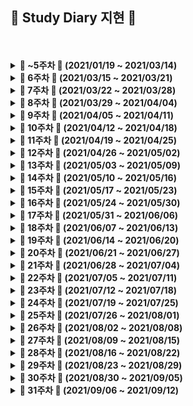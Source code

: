 ##  🍒 Study Diary 지현 🍒



<br />
<br />

<details markdown="1">
<summary><strong> &#127804; ~5주차 &#127804; (2021/01/19 ~ 2021/03/14)</strong></summary>
<br>
<br>



|                                    | 문제                                                         |
| :--------------------------------: | :----------------------------------------------------------- |
| ~ 5주차<br />(21.01.19 ~ 21.03.14) | [BOJ - Basic Problem Solving](https://github.com/wjh51333/Problem-Solving) |

<br>

</details>



<details markdown="1">
<summary><strong> &#127804; 6주차 &#127804; (2021/03/15 ~ 2021/03/21)</strong></summary>
<br>
<br>



|                                  | 문제                                                         |
| :------------------------------: | :----------------------------------------------------------- |
| 6주차<br />(21.03.15 ~ 21.03.21) | 백준 14500 - [테트로미노](https://www.acmicpc.net/problem/14500) <br />백준 10972 - [다음 순열](https://www.acmicpc.net/problem/10972)<br />백준 10973 - [이전 순열](https://www.acmicpc.net/problem/10973)<br />백준 10974 - [모든 순열](https://www.acmicpc.net/problem/10974)<br />백준 14888 - [연산자 끼워넣기](https://www.acmicpc.net/problem/14888)<br />백준 15658 - [연산자 끼워넣기 (2)](https://www.acmicpc.net/problem/15658)<br />백준 11723 - [집합](https://www.acmicpc.net/problem/11723)<br />백준 2309 - [일곱 난쟁이](https://www.acmicpc.net/problem/2309)<br />백준 13023 - [ABCDE](https://www.acmicpc.net/problem/13023)<br />백준 14226 - [이모티콘](https://www.acmicpc.net/problem/14226)<br />백준 13549 - [숨바꼭질 3](https://www.acmicpc.net/problem/13549)<br />백준 2206 - [벽 부수고 이동하기](https://www.acmicpc.net/problem/2206)<br />백준 3055 - [탈출](https://www.acmicpc.net/problem/3055)<br />프로그래머스 SQL [SUM, MAX, MIN](https://programmers.co.kr/learn/courses/30/parts/17043)<br />프로그래머스 SQL [IS NULL](https://programmers.co.kr/learn/courses/30/parts/17045) |

<br>

</details>





<details markdown="1">
<summary><strong> &#127804; 7주차 &#127804; (2021/03/22 ~ 2021/03/28)</strong></summary>
<br>
<br>



|                                  | 문제                                                         |
| :------------------------------: | :----------------------------------------------------------- |
| 7주차<br />(21.03.22 ~ 21.03.28) | 백준 15558 - [점프 게임](https://www.acmicpc.net/problem/15558)<br />백준 12851 - [숨바꼭질 2](https://www.acmicpc.net/problem/12851)<br />백준 13913 - [숨바꼭질 4](https://www.acmicpc.net/problem/13913)<br />백준 6087 - [레이저 통신](https://www.acmicpc.net/problem/6087) |

<br>

</details>





<details markdown="1">
<summary><strong> &#127804; 8주차 &#127804; (2021/03/29 ~ 2021/04/04)</strong></summary>
<br>
<br>



|                                  | 문제                                                         |
| :------------------------------: | :----------------------------------------------------------- |
| 8주차<br />(21.03.29 ~ 21.04.04) | 백준 15988 - [1, 2, 3 더하기 3](https://www.acmicpc.net/problem/15988)<br />백준 16194 - [카드 구매하기 2](https://www.acmicpc.net/problem/16194)<br />백준 15990 - [1, 2, 3 더하기 5](https://www.acmicpc.net/problem/15990)<br />백준 13398 - [연속합 2](https://www.acmicpc.net/problem/13398)<br />백준 14002- [가장 긴 증가하는 부분 수열 4](https://www.acmicpc.net/problem/14002)<br />백준 1495 - [기타리스트](https://www.acmicpc.net/problem/1495)<br />백준 15989 - [1, 2, 3 더하기 4](https://www.acmicpc.net/problem/15989)<br />백준 11048 - [이동하기](https://www.acmicpc.net/problem/11048)<br />백준 14442 - [벽 부수고 이동하기 2](https://www.acmicpc.net/problem/14442)<br />백준 2293 - [동전 1](https://www.acmicpc.net/problem/2293)<br />백준 2294 - [동전 2](https://www.acmicpc.net/problem/2294)<br />백준 14889 - [스타트와 링크](https://www.acmicpc.net/problem/14889)<br />백준 1748 - [수 이어 쓰기 1](https://www.acmicpc.net/problem/1748)<br />백준 9663 - [N-Queen](https://www.acmicpc.net/problem/9663)<br />백준 17478 - [재귀함수가 뭔가요?](https://www.acmicpc.net/problem/17478)<br />백준 6064 - [카잉 달력](https://www.acmicpc.net/problem/6064)<br />백준 12026 - [BOJ 거리](https://www.acmicpc.net/problem/12026)<br />백준 4991 - [로봇 청소기](https://www.acmicpc.net/problem/4991)<br />백준 1339 - [단어 수학](https://www.acmicpc.net/problem/1339)<br />백준 1890 - [점프](https://www.acmicpc.net/problem/1890) |

<br>

</details>





<details markdown="1">
<summary><strong> &#127804; 9주차 &#127804; (2021/04/05 ~ 2021/04/11)</strong></summary>
<br>
<br>



|                                  | 문제                                                         |
| :------------------------------: | :----------------------------------------------------------- |
| 9주차<br />(21.04.05 ~ 21.04.11) | 프로그래머스 [3진법 뒤집기](https://programmers.co.kr/learn/courses/30/lessons/68935)<br />프로그래머스 [두 개 뽑아서 더하기](https://programmers.co.kr/learn/courses/30/lessons/68644)<br />프로그래머스 [삼각 달팽이](https://programmers.co.kr/learn/courses/30/lessons/68645)<br />프로그래머스 [이진 변환 반복하기](https://programmers.co.kr/learn/courses/30/lessons/70129)<br />프로그래머스 [쿼드압축 후 개수 세기](https://programmers.co.kr/learn/courses/30/lessons/68936)<br />백준 16948 - [데스 나이트](https://www.acmicpc.net/problem/16948)<br />백준 15661 - [링크와 스타트](https://www.acmicpc.net/problem/15661)<br />백준 10422 - [괄호](https://www.acmicpc.net/problem/10422)<br />백준 2219 - [숫자판 점프](https://www.acmicpc.net/problem/2219)<br />백준 15486 - [퇴사 2](https://www.acmicpc.net/problem/15486)<br />백준 15686 - [치킨 배달](https://www.acmicpc.net/problem/15686)<br />백준 11058 - [크리보드](https://www.acmicpc.net/problem/11058)<br />백준 4811 - [알약](https://www.acmicpc.net/problem/4811)<br />백준 1149 - [RGB 거리](https://www.acmicpc.net/problem/1149)<br />백준 1309 - [동물원](https://www.acmicpc.net/problem/1309) |

<br>

</details>





<details markdown="1">
<summary><strong> &#127804; 10주차 &#127804; (2021/04/12 ~ 2021/04/18)</strong></summary>
<br>
<br>



|                                   | 문제                                                         |
| :-------------------------------: | :----------------------------------------------------------- |
| 10주차<br />(21.04.12 ~ 21.04.18) | 백준 1325 - [효율적인 해킹](https://www.acmicpc.net/problem/1325)<br />백준 7569 - [토마토](https://www.acmicpc.net/problem/7569)<br />백준 1062 - [가르침](https://www.acmicpc.net/problem/1062)<br />백준 16918 - [봄버맨](https://www.acmicpc.net/problem/16918)<br />백준 15649 - [N과 M (1)](https://www.acmicpc.net/problem/15649)<br />백준 15650 - [N과 M (2)](https://www.acmicpc.net/problem/15650)<br />백준 1918 - [후위 표기식](https://www.acmicpc.net/problem/1918)<br />백준 14916 - [거스름돈](https://www.acmicpc.net/problem/14916)<br />백준 21278 - [호석이 두 마리 치킨](https://www.acmicpc.net/problem/21278)<br />백준 11000 - [강의실 배정](https://www.acmicpc.net/problem/11000)<br />백준 15651 - [N과 M (3)](https://www.acmicpc.net/problem/15651)<br />백준 1753 - [최단경로](https://www.acmicpc.net/problem/1753)<br />백준 15652 - [N과 M (4)](https://www.acmicpc.net/problem/15652)<br />백준 15654 - [N과 M (5)](https://www.acmicpc.net/problem/15654)<br />백준 15655 - [N과 M (6)](https://www.acmicpc.net/problem/15655)<br />백준 15656 - [N과 M (7)](https://www.acmicpc.net/problem/15656)<br />프로그래머스 [같은 숫자는 싫어](https://programmers.co.kr/learn/courses/30/lessons/12906)<br />프로그래머스 [음양 더하기](https://programmers.co.kr/learn/courses/30/lessons/76501)<br />프로그래머스 [프린터](https://programmers.co.kr/learn/courses/30/lessons/42587)<br />프로그래머스 [괄호 회전하기](https://programmers.co.kr/learn/courses/30/lessons/76502)<br />백준 15657 - [N과 M (8)](https://www.acmicpc.net/problem/15657)<br />백준 15663 - [N과 M (9)](https://www.acmicpc.net/problem/15663)<br />백준 15664 - [N과 M (10)](https://www.acmicpc.net/problem/15664)<br />프로그래머스 [모두 0으로 만들기](https://programmers.co.kr/learn/courses/30/lessons/76503#) |

<br>

</details>





<details markdown="1">
<summary><strong> &#127804; 11주차 &#127804; (2021/04/19 ~ 2021/04/25)</strong></summary>
<br>
<br>



|                                   | 문제                                                         |
| :-------------------------------: | :----------------------------------------------------------- |
| 11주차<br />(21.04.19 ~ 21.04.25) | 백준 15665 - [N과 M (11)](https://www.acmicpc.net/problem/15665)<br />백준 15666 - [N과 M (12)](https://www.acmicpc.net/problem/15666)<br />백준 2468 - [안전 영역](https://www.acmicpc.net/problem/2468)<br />백준 1935 - [후위 표기식2](https://www.acmicpc.net/problem/1935)<br />백준 7562 - [나이트의 이동](https://www.acmicpc.net/problem/7562)<br />백준 14426 - [접두사 찾기](https://www.acmicpc.net/problem/14426)<br />백준 14425 - [문자열 집합](https://www.acmicpc.net/problem/14425)<br />백준 16916 - [부분 문자열](https://www.acmicpc.net/problem/16916) |

<br>

</details>





<details markdown="1">
<summary><strong> &#127804; 12주차 &#127804; (2021/04/26 ~ 2021/05/02)</strong></summary>
<br>
<br>



|                                   | 문제                                                         |
| :-------------------------------: | :----------------------------------------------------------- |
| 12주차<br />(21.04.26 ~ 21.05.02) | 백준 11051 - [이항 계수 2](https://www.acmicpc.net/problem/11051)<br />백준 1629 - [곱셈](https://www.acmicpc.net/problem/1629)<br />프로그래머스 [이중우선순위큐](https://programmers.co.kr/learn/courses/30/lessons/42628)<br />프로그래머스 [가장 큰 수](https://programmers.co.kr/learn/courses/30/lessons/42746)<br />백준 2581 - [소수](https://www.acmicpc.net/problem/2581)<br />백준 2606 - [바이러스](https://www.acmicpc.net/problem/2606)<br />백준 1012 - [유기농 배추](https://www.acmicpc.net/problem/1012)<br />백준 1181 - [단어 정렬](https://www.acmicpc.net/problem/1181)<br />백준 1427 - [소트인사이드](https://www.acmicpc.net/problem/1427)<br />백준 10773 - [제로](https://www.acmicpc.net/problem/10773)<br />백준 2960 - [에라토스테네스의 체](https://www.acmicpc.net/problem/2960)<br />백준 1916 - [최소비용 구하기](https://www.acmicpc.net/problem/1916)<br />백준 11779 - [최소비용 구하기 2](https://www.acmicpc.net/problem/11779)<br />백준 16236 - [아기 상어](https://www.acmicpc.net/problem/16236)<br />백준 18352 - [특정 거리의 도시 찾기](https://www.acmicpc.net/problem/18352)<br />백준 12886 - [돌 그룹](https://www.acmicpc.net/problem/12886)<br />백준 12015 - [가장 긴 증가하는 부분 수열 2](https://www.acmicpc.net/problem/12015)<br />백준 12738 - [가장 긴 증가하는 부분 수열 3](https://www.acmicpc.net/problem/12738)<br />Codeforces 1519 [B - The Cake Is a Lie](https://codeforces.com/problemset/problem/1519/B)<br />Codeforces 1519 [A -Red and Blue Beans](https://codeforces.com/problemset/problem/1519/A)<br />Codeforces 1519 [C - Berland Regional](https://codeforces.com/problemset/problem/1519/C)<br />Codeforces 1517 [A - Sum of 2050](https://codeforces.com/problemset/problem/1517/A)<br />백준 10870 - [피보나치 수 5](https://www.acmicpc.net/problem/10870)<br />백준 14003 - [가장 긴 증가하는 부분 수열 5](https://www.acmicpc.net/problem/14003) |

<br>

</details>





<details markdown="1">
<summary><strong> &#127804; 13주차 &#127804; (2021/05/03 ~ 2021/05/09)</strong></summary>
<br>
<br>



|                                   | 문제                                                         |
| :-------------------------------: | :----------------------------------------------------------- |
| 13주차<br />(21.05.03 ~ 21.05.09) | Codeforces 1515 [B - Phoenix and Puzzle](https://codeforces.com/contest/1515/problem/B)<br />Codeforces 1515 [A - Phoenix and Gold](https://codeforces.com/contest/1515/problem/A)<br />백준 10282 - [해킹](https://www.acmicpc.net/problem/10282)<br />백준 1920 - [수 찾기](https://www.acmicpc.net/problem/1920)<br />백준 1237 - [파티](https://www.acmicpc.net/problem/1238)<br />백준 1764 - [듣보잡](https://www.acmicpc.net/problem/1764)<br />백준 11279 - [최대 힙](https://www.acmicpc.net/problem/11279)<br />백준 1927 - [최소 힙](https://www.acmicpc.net/problem/1927)<br />백준 11286 - [절댓값 힙](https://www.acmicpc.net/problem/11286)<br />백준 1189 - [컴백홈](https://www.acmicpc.net/problem/1189)<br />프로그래머스 [주식가격](https://programmers.co.kr/learn/courses/30/lessons/42584)<br />Codeforces 1520 [A - Do Not Be Distracted!](https://codeforces.com/problemset/problem/1520/A)<br />Codeforces 1520 [B - Ordinary Numbers](https://codeforces.com/problemset/problem/1520/B)<br />Codeforces 1520 [C - Not Adjacent Matrix](https://codeforces.com/problemset/problem/1520/C)<br />Codeforces 1520 [D - Same Differences](https://codeforces.com/problemset/problem/1520/D)<br />프로그래머스 [기능개발](https://programmers.co.kr/learn/courses/30/lessons/42586)<br />백준 5635 - [생일](https://www.acmicpc.net/problem/5635)<br />백준 14503 - [로봇 청소기](https://www.acmicpc.net/problem/14503)<br />백준 1026 - [보물](https://www.acmicpc.net/problem/1026)<br />백준 10867 - [중복 빼고 정렬하기](https://www.acmicpc.net/problem/10867)<br />백준 18258 - [큐 2](https://www.acmicpc.net/problem/18258)<br />백준 1966 - [프린터 큐](https://www.acmicpc.net/problem/1966) |

<br>

</details>





<details markdown="1">
<summary><strong> &#127804; 14주차 &#127804; (2021/05/10 ~ 2021/05/16)</strong></summary>
<br>
<br>



|                                   | 문제                                                         |
| :-------------------------------: | :----------------------------------------------------------- |
| 14주차<br />(21.05.10 ~ 21.05.16) | 백준 2075 - [N번째 큰 수](https://www.acmicpc.net/problem/2075)<br />백준 1715 - [카드 정렬하기](https://www.acmicpc.net/problem/1715)<br />프로그래머스 [카펫](https://programmers.co.kr/learn/courses/30/lessons/42842)<br />프로그래머스 [소수 찾기](https://programmers.co.kr/learn/courses/30/lessons/42839)<br />백준 11659 - [구간 합 구하기 4](https://www.acmicpc.net/problem/11659)<br />백준 19644 - [좀비 떼가 기관총 진지에도 오다니](https://www.acmicpc.net/problem/19644)<br />프로그래머스 [가장 먼 노드](https://programmers.co.kr/learn/courses/30/lessons/49189)<br />프로그래머스 [네트워크](https://programmers.co.kr/learn/courses/30/lessons/43162)<br />백준 20055 - [컨베이어 벨트 위의 로봇](https://www.acmicpc.net/problem/20055)<br />백준 20922 - [겹치는 건 싫어](https://www.acmicpc.net/problem/20922)<br />백준 17836 - [공주님을 구해라!](https://www.acmicpc.net/problem/17836)<br />백준 21318 - [피아노 체조](https://www.acmicpc.net/problem/21318)<br />백준 1094 - [막대기](https://www.acmicpc.net/problem/1094)<br />백준 2573 - [빙산](https://www.acmicpc.net/problem/2573) |

<br>

</details>





<details markdown="1">
<summary><strong> &#127804; 15주차 &#127804; (2021/05/17 ~ 2021/05/23)</strong></summary>
<br>
<br>



|                                   | 문제                                                         |
| :-------------------------------: | :----------------------------------------------------------- |
| 15주차<br />(21.05.17 ~ 21.05.23) | 백준 20440 - [🎵니가 싫어 싫어 너무 싫어 싫어 오지 마 내게 찝쩍대지마🎵 - 1](https://www.acmicpc.net/problem/20440)<br />백준 2407 - [조합](https://www.acmicpc.net/problem/2407)<br />백준 1106 - [호텔](https://www.acmicpc.net/problem/1106)<br />백준 2512 - [예산](https://www.acmicpc.net/problem/2512)<br />백준 3187 - [양치기 꿍](https://www.acmicpc.net/problem/3187)https://www.acmicpc.net/problem/2573) |

<br>

</details>





<details markdown="1">
<summary><strong> &#127804; 16주차 &#127804; (2021/05/24 ~ 2021/05/30)</strong></summary>
<br>
<br>



|                                   | 문제                                                         |
| :-------------------------------: | :----------------------------------------------------------- |
| 16주차<br />(21.05.24 ~ 21.05.30) | 백준 1747 - [소수&팰린드롬](https://www.acmicpc.net/problem/1747)<br />백준 10026 - [적록색약](https://www.acmicpc.net/problem/10026)<br />백준 10711 - [모래성](https://www.acmicpc.net/problem/10711)<br />백준 9372 - [상근이의 여행](https://www.acmicpc.net/problem/9372)<br />백준 11403 - [경로 찾기](https://www.acmicpc.net/problem/11403)<br />백준 1937 - [욕심쟁이 판다](https://www.acmicpc.net/problem/1937)<br />백준 16198 - [에너지 모으기](https://www.acmicpc.net/problem/16198)<br />백준 14620 - [꽃길](https://www.acmicpc.net/problem/14620)<br />백준 2163 - [초콜릿 자르기](https://www.acmicpc.net/problem/2163)<br />백준 4179 - [불!](https://www.acmicpc.net/problem/4179)<br />프로그래머스 [오픈채팅방](https://programmers.co.kr/learn/courses/30/lessons/42888)<br />백준 1735 - [분수 합](https://www.acmicpc.net/problem/1735)<br />백준 1205 - [등수 구하기](https://www.acmicpc.net/problem/1205)<br />백준 1700 - [멀티탭 스케줄링](https://www.acmicpc.net/problem/1700)<br />백준 1946 - [신입 사원](https://www.acmicpc.net/problem/1946)<br />백준 3649 - [로봇 프로젝트](https://www.acmicpc.net/problem/3649) |

<br>

</details>





<details markdown="1">
<summary><strong> &#127804; 17주차 &#127804; (2021/05/31 ~ 2021/06/06)</strong></summary>
<br>
<br>



|                                   | 문제                                                         |
| :-------------------------------: | :----------------------------------------------------------- |
| 17주차<br />(21.05.31 ~ 21.06.06) | 백준 1655 - [가운데를 말해요](https://www.acmicpc.net/problem/1655)<br />백준 1449 - [수리공 항승](https://www.acmicpc.net/problem/1449)<br />백준 2346 - [풍선 터뜨리기](https://www.acmicpc.net/problem/2346)<br />백준 1799 - [비숍](https://www.acmicpc.net/problem/1799)<br />백준 2504 - [괄호의 값](https://www.acmicpc.net/problem/2504)<br />백준 1016 - [제곱 ㄴㄴ 수](https://www.acmicpc.net/problem/1016)<br />백준 11401 - [이항 계수 3](https://www.acmicpc.net/problem/11401)<br />백준 5430 - [AC](https://www.acmicpc.net/problem/5430)<br />백준 9881 - [Ski Course Design](https://www.acmicpc.net/problem/9881)<br />백준 2753 - [윤년](https://www.acmicpc.net/problem/2753)<br />백준 14502 - [연구소](https://www.acmicpc.net/problem/14502)<br />백준 5597 - [과제 안 내신 분..?](https://www.acmicpc.net/problem/5597)<br />백준 5347 - [LCM](https://www.acmicpc.net/problem/5347)<br />백준 4134 - [다음 소수](https://www.acmicpc.net/problem/4134)<br />백준 5618 - [공약수](https://www.acmicpc.net/problem/5618)<br />백준 16197 - [두 동전](https://www.acmicpc.net/problem/16197)<br />백준 16933 - [벽 부수고 이동하기 3](https://www.acmicpc.net/problem/16933)<br />백준 17413 - [단어 뒤집기 2](https://www.acmicpc.net/problem/17413)<br />백준 3197 - [백조의 호수](https://www.acmicpc.net/problem/3197)<br />백준 7490 - [0 만들기](https://www.acmicpc.net/problem/7490)<br />백준 2023 - [신기한 소수](https://www.acmicpc.net/problem/2023)<br />백준 4659 - [비밀번호 발음하기](https://www.acmicpc.net/problem/4659)<br />백준 1456 - [거의 소수](https://www.acmicpc.net/problem/1456)<br />백준 20053 - [최소, 최대 2](https://www.acmicpc.net/problem/20053)<br />백준 21756 - [지우개](https://www.acmicpc.net/problem/21756)<br />백준 17087 - [숨바꼭질 6](https://www.acmicpc.net/problem/17087)<br />백준 17103 - [골드바흐 파티션](https://www.acmicpc.net/problem/17103)<br />백준 11060 - [점프 점프](https://www.acmicpc.net/problem/11060)<br />백준 1932 - [정수 삼각형](https://www.acmicpc.net/problem/1932)<br />백준 17212 - [달나라 토끼를 위한 구매대금 지불 도우미](https://www.acmicpc.net/problem/17212)<br />백준 1202 - [보석 도둑](https://www.acmicpc.net/problem/1202)<br />백준 16946 - [벽 부수고 이동하기 4](https://www.acmicpc.net/problem/16946)<br />백준 12852 - [1로 만들기 2](https://www.acmicpc.net/problem/12852)https://www.acmicpc.net/problem/3649) |

<br>

</details>





<details markdown="1">
<summary><strong> &#127804; 18주차 &#127804; (2021/06/07 ~ 2021/06/13)</strong></summary>
<br>
<br>



|                                   | 문제                                                         |
| :-------------------------------: | :----------------------------------------------------------- |
| 18주차<br />(21.06.07 ~ 21.06.13) | 백준 1197 - [최소 스패닝 트리](https://www.acmicpc.net/problem/1197)<br />백준 10942 - [팰린드롬?](https://www.acmicpc.net/problem/10942)<br />백준 11265 - [끝나지 않는 파티](https://www.acmicpc.net/problem/11265)<br />백준 2252 - [줄 세우기](https://www.acmicpc.net/problem/2252)<br />백준 2623 - [음악프로그램](https://www.acmicpc.net/problem/2623)<br />백준 9251 - [LCS](https://www.acmicpc.net/problem/9251)<br />백준 9252 - [LCS 2](https://www.acmicpc.net/problem/9252)<br />백준 1766 - [문제집](https://www.acmicpc.net/problem/1766)<br />백준 2470 - [두 용액](https://www.acmicpc.net/problem/2470)<br />백준 2467 - [용액](https://www.acmicpc.net/problem/2467)<br />백준 1005 - [ACM Craft](https://www.acmicpc.net/problem/1005)<br />백준 2263 - [트리의 순회](https://www.acmicpc.net/problem/2263)<br />백준 1377 - [버블 소트](https://www.acmicpc.net/problem/1377)<br />백준 17219 - [비밀번호 찾기](https://www.acmicpc.net/problem/17219)<br />백준 4779 - [칸토어 집합](https://www.acmicpc.net/problem/4779)<br />백준 1074 - [Z](https://www.acmicpc.net/problem/1074) |

<br>

</details>





<details markdown="1">
<summary><strong> &#127804; 19주차 &#127804; (2021/06/14 ~ 2021/06/20)</strong></summary>
<br>
<br>



|                                   | 문제                                                         |
| :-------------------------------: | :----------------------------------------------------------- |
| 19주차<br />(21.06.14 ~ 21.06.20) | 백준 10871 - [X보다 작은 수](https://www.acmicpc.net/problem/10871)<br />백준 15552 - [빠른 A+B](https://www.acmicpc.net/problem/15552)<br />백준 2108 - [통계학](https://www.acmicpc.net/problem/2108)<br />백준 14890 - [경사로](https://www.acmicpc.net/problem/14890)<br />백준 1248 - [맞춰봐](https://www.acmicpc.net/problem/1248)<br />백준 4948 - [베르트랑 공준](https://www.acmicpc.net/problem/4948)<br />백준 14395 - [4연산](https://www.acmicpc.net/problem/14395)<br />백준 16954 - [움직이는 미로 탈출](https://www.acmicpc.net/problem/16954)<br />백준 2822 - [점수 계산](https://www.acmicpc.net/problem/2822)https://www.acmicpc.net/problem/1074) |

<br>

</details>





<details markdown="1">
<summary><strong> &#127804; 20주차 &#127804; (2021/06/21 ~ 2021/06/27)</strong></summary>
<br>
<br>



|                                   | 문제                                                         |
| :-------------------------------: | :----------------------------------------------------------- |
| 20주차<br />(21.06.21 ~ 21.06.27) | 백준 1414 - [불우이웃돕기](https://www.acmicpc.net/problem/1414)<br />백준 16398 - [행성 연결](https://www.acmicpc.net/problem/16398)<br />프로그래머스 [정수 삼각형](https://programmers.co.kr/learn/courses/30/lessons/43105)<br />프로그래머스 [섬 연결하기](https://programmers.co.kr/learn/courses/30/lessons/42861)<br />백준 11404 - [플로이드](https://www.acmicpc.net/problem/11404)<br />백준 1922 - [네트워크 연결](https://www.acmicpc.net/problem/1922)<br />백준 2665 - [미로만들기](https://www.acmicpc.net/problem/2665)<br />백준 1647 - [도시 분할 계획](https://www.acmicpc.net/problem/1647)<br />백준 2473 - [세 용액](https://www.acmicpc.net/problem/2473)<br />백준 2239 - [스도쿠](https://www.acmicpc.net/problem/2239)<br />백준 9375 - [패션왕 신해빈](https://www.acmicpc.net/problem/9375)<br />백준 2042 - [구간 합 구하기](https://www.acmicpc.net/problem/2042)<br />백준 2357 - [최솟값과 최댓값](https://www.acmicpc.net/problem/2357)<br />백준 11505 - [구간 곱 구하기](https://www.acmicpc.net/problem/11505)<br />백준 2150 - [Strongly Connected Component](https://www.acmicpc.net/problem/2150) |

<br>

</details>





<details markdown="1">
<summary><strong> &#127804; 21주차 &#127804; (2021/06/28 ~ 2021/07/04)</strong></summary>
<br>
<br>



|                                   | 문제                                                         |
| :-------------------------------: | :----------------------------------------------------------- |
| 21주차<br />(21.06.28 ~ 21.07.04) | 백준 17086 - [아기 상어 2](https://www.acmicpc.net/problem/17086)<br />백준 17071 - [숨바꼭질 5](https://www.acmicpc.net/problem/17071)<br />백준 16472 - [고냥이](https://www.acmicpc.net/problem/16472)<br />백준 2961 - [도영이가 만든 맛있는 음식](https://www.acmicpc.net/problem/2961)<br />백준 1620 - [나는야 포켓몬 마스터 이다솜](https://www.acmicpc.net/problem/1620)<br />백준 4949 - [균형잡힌 세상](https://www.acmicpc.net/problem/4949)<br />백준 5397 - [키로거](https://www.acmicpc.net/problem/5397)<br />백준 2941 - [크로아티아 알파벳](https://www.acmicpc.net/problem/2941)<br />백준 1120 - [문자열](https://www.acmicpc.net/problem/1120)<br />백준 9935 - [문자열 폭발](https://www.acmicpc.net/problem/9935)<br />백준 10868 - [최솟값](https://www.acmicpc.net/problem/10868)<br />백준 6497 - [전력난](https://www.acmicpc.net/problem/6497)<br />백준 4358 - [생태학](https://www.acmicpc.net/problem/4358) |

<br>

</details>





<details markdown="1">
<summary><strong> &#127804; 22주차 &#127804; (2021/07/05 ~ 2021/07/11)</strong></summary>
<br>
<br>



|                                   | 문제                                                         |
| :-------------------------------: | :----------------------------------------------------------- |
| 22주차<br />(21.07.05 ~ 21.07.11) | 백준 3425 - [고스택](https://www.acmicpc.net/problem/3425)<br />백준 1713 - [후보 추천하기](https://www.acmicpc.net/problem/1713)<br />백준 11003 - [최솟값 찾기](https://www.acmicpc.net/problem/11003)<br />백준 16202 - [MST 게임](https://www.acmicpc.net/problem/16202)<br />백준 1316 - [그룹 단어 체커](https://www.acmicpc.net/problem/1316)<br />백준 20010 - [악덕 영주 혜유](https://www.acmicpc.net/problem/20010)<br />백준 1874 - [스택 수열](https://www.acmicpc.net/problem/1874)<br />백준 9093 - [단어 뒤집기](https://www.acmicpc.net/problem/9093)<br />백준 2164 - [카드2](https://www.acmicpc.net/problem/2164)<br />백준 2161 - [카드1](https://www.acmicpc.net/problem/2161)<br />백준 11866 - [요세푸스 문제 0](https://www.acmicpc.net/problem/11866)<br />백준 20366 - [같이 눈사람 만들래?](https://www.acmicpc.net/problem/20366) |

<br>

</details>





<details markdown="1">
<summary><strong> &#127804; 23주차 &#127804; (2021/07/12 ~ 2021/07/18)</strong></summary>
<br>
<br>



|                                   | 문제                                                         |
| :-------------------------------: | :----------------------------------------------------------- |
| 23주차<br />(21.07.12 ~ 21.07.18) | 백준 17298 - [오큰수](https://www.acmicpc.net/problem/17298)<br />백준 17299 - [오등큰수](https://www.acmicpc.net/problem/17299)<br />프로그래머스 [표 편집](https://programmers.co.kr/learn/courses/30/lessons/81303)<br />백준 1342 - [행운의 문자열](https://www.acmicpc.net/problem/17299)<br />백준 1516 - [게임 개발](https://www.acmicpc.net/problem/1516)<br />백준 3020 - [개똥벌레](https://www.acmicpc.net/problem/3020)<br />백준 11437 - [LCA](https://www.acmicpc.net/problem/11437)<br />백준 11438 - [LCA 2](https://www.acmicpc.net/problem/11438)<br />백준 17404 - [RGB거리 2](https://www.acmicpc.net/problem/17404) |

<br>

</details>





<details markdown="1">
<summary><strong> &#127804; 24주차 &#127804; (2021/07/19 ~ 2021/07/25)</strong></summary>
<br>
<br>



|                                   | 문제                                                         |
| :-------------------------------: | :----------------------------------------------------------- |
| 24주차<br />(21.07.19 ~ 21.07.25) | 백준 2900 - [프로그램](https://www.acmicpc.net/problem/2900) ([C++ 풀이](./개별문제/Baekjoon/2900_프로그램.cpp))<br />백준 2696 - [중앙값 구하기](https://www.acmicpc.net/problem/2696) ([C++ 풀이](./개별문제/Baekjoon/2696_중앙값%20구하기.cpp))<br />백준 14921 - [용액 합성하기](https://www.acmicpc.net/problem/14921) ([C++ 풀이](./개별문제/Baekjoon/14921_용액%20합성하기.cpp))<br />백준 2557 - [Hello World](https://www.acmicpc.net/problem/2557) ([Kotlin 풀이](./개별문제/Baekjoon/2557_Hello%20World.kt))<br />백준 10718 - [We love kriii](https://www.acmicpc.net/problem/10718) ([Kotlin 풀이](./개별문제/Baekjoon/10718_We%20love%20kriii.kt))<br />백준 10171 - [고양이](https://www.acmicpc.net/problem/10171) ([Kotlin 풀이](./개별문제/Baekjoon/10171_고양이.kt))<br />백준 2588 - [곱셈](https://www.acmicpc.net/problem/2588) ([Kotlin 풀이](./개별문제/Baekjoon/2588_곱셈.kt))<br />백준 1330 - [두 수 비교하기](https://www.acmicpc.net/problem/1330) ([Kotlin 풀이](./개별문제/Baekjoon/1330_두%20수%20비교하기.kt))<br />백준 9498 - [시험 성적](https://www.acmicpc.net/problem/9498) ([Kotlin 풀이](./개별문제/Baekjoon/9498_시험%20성적.kt))<br />백준 14681 - [사분면 고르기](https://www.acmicpc.net/problem/14681) ([Kotlin 풀이](./개별문제/Baekjoon/14681_사분면%20고르기.kt))<br />백준 2884 - [알람 시계](https://www.acmicpc.net/problem/2884) ([Kotlin 풀이](./개별문제/Baekjoon/2884_알람%20시계.kt))<br />백준 10952 - [A+B - 5](https://www.acmicpc.net/problem/10952) ([Kotlin 풀이](./개별문제/Baekjoon/10952_A+B%20-%205.kt))<br />백준 1110 - [더하기 사이클](https://www.acmicpc.net/problem/1110) ([Kotlin 풀이](./개별문제/Baekjoon/1110_더하기%20사이클.kt))<br />백준 2562 - [최댓값](https://www.acmicpc.net/problem/2562) ([Kotlin 풀이](./개별문제/Baekjoon/2562_최댓값.kt))<br />백준 2577 - [숫자의 개수](https://www.acmicpc.net/problem/2577) ([Kotlin 풀이](./개별문제/Baekjoon/2577_숫자의%20개수.kt))<br />백준 2739 - [구구단](https://www.acmicpc.net/problem/2739) ([Kotlin 풀이](./개별문제/Baekjoon/2739_구구단.kt))<br />백준 4673 - [셀프 넘버](https://www.acmicpc.net/problem/4673) ([Kotlin 풀이](./개별문제/Baekjoon/4673_셀프%20넘버.kt))<br />백준 2908 - [상수](https://www.acmicpc.net/problem/2908) ([Kotlin 풀이](./개별문제/Baekjoon/2908_상수.kt))<br />백준 2869 - [달팽이는 올라가고 싶다](https://www.acmicpc.net/problem/2869) ([Kotlin 풀이](./개별문제/Baekjoon/2869_달팽이는%20올라가고%20싶다.kt))<br />백준 9020 - [골드바흐의 추측](https://www.acmicpc.net/problem/9020) ([Kotlin 풀이](./개별문제/Baekjoon/9020_골드바흐의%20추측.kt))<br />백준 10872 - [팩토리얼](https://www.acmicpc.net/problem/10872) ([Kotlin 풀이](./개별문제/Baekjoon/10872_팩토리얼.kt)) |

<br>

</details>





<details markdown="1">
<summary><strong> &#127804; 25주차 &#127804; (2021/07/26 ~ 2021/08/01)</strong></summary>
<br>
<br>



|                                   | 문제                                                         |
| :-------------------------------: | :----------------------------------------------------------- |
| 25주차<br />(21.07.26 ~ 21.08.01) | cSWEA [최빈수 구하기](https://swexpertacademy.com/main/code/problem/problemDetail.do?contestProbId=AV13zo1KAAACFAYh) ([C++ 풀이](./개별문제/SW%20Expert%20Academy/1204_최빈수%20구하기.cpp) / [Java 풀이](./개별문제/SW%20Expert%20Academy/1204_최빈수%20구하기.java))<br />SWEA [View](https://swexpertacademy.com/main/code/problem/problemDetail.do?contestProbId=AV134DPqAA8CFAYh) ([C++ 풀이](./개별문제/SW%20Expert%20Academy/1206_View.cpp) / [Java 풀이](./개별문제/SW%20Expert%20Academy/1206_View.java))<br />SWEA [Flatten](https://swexpertacademy.com/main/code/problem/problemDetail.do?contestProbId=AV139KOaABgCFAYh) ([C++ 풀이](./개별문제/SW%20Expert%20Academy/1208_Flatten.cpp) / [Java 풀이](./개별문제/SW%20Expert%20Academy/1208_Flatten.java))<br />백준 7568 - [덩치](https://www.acmicpc.net/problem/7568) ([Kotlin 풀이](./개별문제/Baekjoon/7568_덩치.kt))<br />백준 18870 - [좌표 압축](https://www.acmicpc.net/problem/18870) ([Kotlin 풀이](./개별문제/Baekjoon/18870_좌표%20압축.kt))<br />백준 2750 - [수 정렬하기](https://www.acmicpc.net/problem/2750) ([Kotlin 풀이](./개별문제/Baekjoon/2750_수%20정렬하기.kt))<br />SWEA [Sum](https://swexpertacademy.com/main/code/problem/problemDetail.do?contestProbId=AV13_BWKACUCFAYh) ([C++ 풀이](./개별문제/SW%20Expert%20Academy/1209_Sum.cpp) / [Java 풀이](./개별문제/SW%20Expert%20Academy/1209_Sum.java))<br />SWEA [Magnetic](https://swexpertacademy.com/main/code/problem/problemDetail.do?contestProbId=AV14hwZqABsCFAYD) ([C++ 풀이](./개별문제/SW%20Expert%20Academy/1220_Magnetic.cpp) / [Java 풀이](./개별문제/SW%20Expert%20Academy/1220_Magnetic.java))<br />SWEA [Ladder1](https://swexpertacademy.com/main/code/problem/problemDetail.do?contestProbId=AV14ABYKADACFAYh) ([C++ 풀이](./개별문제/SW%20Expert%20Academy/1210_Ladder1.cpp) / [Java 풀이](./개별문제/SW%20Expert%20Academy/1210_Ladder1.java))<br />SWEA [String](https://swexpertacademy.com/main/code/problem/problemDetail.do?contestProbId=AV14P0c6AAUCFAYi) ([C++ 풀이](./개별문제/SW%20Expert%20Academy/1213_String.cpp))<br />SWEA [회문1](https://swexpertacademy.com/main/code/problem/problemDetail.do?contestProbId=AV14QpAaAAwCFAYi) ([C++ 풀이](./개별문제/SW%20Expert%20Academy/1215_회문1.cpp))<br />SWEA [회문2](https://swexpertacademy.com/main/code/problem/problemDetail.do?contestProbId=AV14Rq5aABUCFAYi&) ([C++ 풀이](./개별문제/SW%20Expert%20Academy/1216_회문2.cpp))<br />SWEA [거듭 제곱](https://swexpertacademy.com/main/code/problem/problemDetail.do?contestProbId=AV14dUIaAAUCFAYD) ([C++ 풀이](./개별문제/SW%20Expert%20Academy/1217_거듭%20제곱.cpp))<br />SWEA [괄호 짝짓기](https://swexpertacademy.com/main/code/problem/problemDetail.do?contestProbId=AV14eWb6AAkCFAYD) ([C++ 풀이](./개별문제/SW%20Expert%20Academy/1218_괄호%20짝짓기.cpp))<br />SWEA [길찾기](https://swexpertacademy.com/main/code/problem/problemDetail.do?contestProbId=AV14geLqABQCFAYD) ([C++ 풀이](./개별문제/SW%20Expert%20Academy/1219_길찾기.cpp))<br />SWEA [비밀번호](https://swexpertacademy.com/main/code/problem/problemDetail.do?contestProbId=AV14_DEKAJcCFAYD) ([C++ 풀이](./개별문제/SW%20Expert%20Academy/1234_비밀번호.cpp))<br />SWEA [계산기3](https://swexpertacademy.com/main/code/problem/problemDetail.do?contestProbId=AV14tDX6AFgCFAYD) ([C++ 풀이](./개별문제/SW%20Expert%20Academy/1223_계산기3.cpp))<br />SWEA [작업순서](https://swexpertacademy.com/main/code/problem/problemDetail.do?contestProbId=AV18TrIqIwUCFAZN) ([C++ 풀이](./개별문제/SW%20Expert%20Academy/1267_작업순서.cpp))<br />SWEA [암호생성기](https://swexpertacademy.com/main/code/problem/problemDetail.do?contestProbId=AV14uWl6AF0CFAYD) ([C++ 풀이](./개별문제/SW%20Expert%20Academy/1225_암호생성기.cpp))<br />SWEA [미로1](https://swexpertacademy.com/main/code/problem/problemDetail.do?contestProbId=AV14vXUqAGMCFAYD) ([C++ 풀이](./개별문제/SW%20Expert%20Academy/1226_미로1.cpp))<br />SWEA [Contact](https://swexpertacademy.com/main/code/problem/problemDetail.do?contestProbId=AV15B1cKAKwCFAYD&) ([C++ 풀이](./개별문제/SW%20Expert%20Academy/1238_Contact.cpp)) |

<br>

</details>





<details markdown="1">
<summary><strong> &#127804; 26주차 &#127804; (2021/08/02 ~ 2021/08/08)</strong></summary>
<br>
<br>



|                                   | 문제                                                         |
| :-------------------------------: | :----------------------------------------------------------- |
| 26주차<br />(21.08.02 ~ 21.08.08) | SWEA [비밀번호](https://swexpertacademy.com/main/code/problem/problemDetail.do?contestProbId=AV14_DEKAJcCFAYD) ([Java 풀이](./개별문제/SW%20Expert%20Academy/1234_비밀번호.java))<br />SWEA [암호생성기](https://swexpertacademy.com/main/code/problem/problemDetail.do?contestProbId=AV14uWl6AF0CFAYD) ([Java 풀이](./개별문제/SW%20Expert%20Academy/1225_암호생성기.java))<br />SWEA [미로1](https://swexpertacademy.com/main/code/problem/problemDetail.do?contestProbId=AV14vXUqAGMCFAYD) ([Java 풀이](./개별문제/SW%20Expert%20Academy/1226_미로1.java))<br />SWEA [중위순회](https://swexpertacademy.com/main/code/problem/problemDetail.do?contestProbId=AV140YnqAIECFAYD) ([C++ 풀이](./개별문제/SW%20Expert%20Academy/1231_중위순회.cpp) / [Java 풀이](./개별문제/SW%20Expert%20Academy/1231_중위순회.java))<br />SWEA [사칙연산](https://swexpertacademy.com/main/code/problem/problemDetail.do?contestProbId=AV141J8KAIcCFAYD) ([C++ 풀이](./개별문제/SW%20Expert%20Academy/1232_사칙연산.cpp))<br />SWEA [사칙연산 유효성 검사](https://swexpertacademy.com/main/code/problem/problemDetail.do?contestProbId=AV141176AIwCFAYD) ([C++ 풀이](./개별문제/SW%20Expert%20Academy/1233_Ladder1.cpp))<br />SWEA [단순 2진 암호코드](https://swexpertacademy.com/main/code/problem/problemDetail.do?contestProbId=AV15FZuqAL4CFAYD) ([Java 풀이](./개별문제/SW%20Expert%20Academy/1240_단순%202진%20암호코드.java))<br />SWEA [암호코드 스캔](https://swexpertacademy.com/main/code/problem/problemDetail.do?contestProbId=AV15JEKKAM8CFAYD) ([Java 풀이](./개별문제/SW%20Expert%20Academy/1242_암호코드%20스캔.java))<br />SWEA [균형점](https://swexpertacademy.com/main/code/problem/problemDetail.do?contestProbId=AV15MeBKAOgCFAYD) ([Java 풀이](./개별문제/SW%20Expert%20Academy/1245_균형점.java))<br />SWEA [최대 상금](https://swexpertacademy.com/main/code/problem/problemDetail.do?contestProbId=AV15Khn6AN0CFAYD) ([C++ 풀이](./개별문제/SW%20Expert%20Academy/1244_최대%20상금.cpp) / [Java 풀이](./개별문제/SW%20Expert%20Academy/1244_최대%20상금.java))<br />SWEA [정사각형 방](https://swexpertacademy.com/main/code/problem/problemDetail.do?contestProbId=AV5LtJYKDzsDFAXc&) ([C++ 풀이](./개별문제/SW%20Expert%20Academy/1861_정사각형%20방.cpp))<br />SWEA [추억의 2048게임](https://swexpertacademy.com/main/code/problem/problemDetail.do?contestProbId=AWbrg9uabZsDFAWQ) ([C++ 풀이](./개별문제/SW%20Expert%20Academy/6109_추억의%202048게임.cpp))<br />SWEA [등산로 조성](https://swexpertacademy.com/main/code/problem/problemDetail.do?contestProbId=AV5PoOKKAPIDFAUq) ([C++ 풀이](./개별문제/SW%20Expert%20Academy/1949_등산로%20조성.cpp))<br />백준 1275 - [커피숍2](https://www.acmicpc.net/problem/1275) ([C++ 풀이](./개별문제/Baekjoon/1275_커피숍2.cpp)) |

<br>

</details>





<details markdown="1">
<summary><strong> &#127804; 27주차 &#127804; (2021/08/09 ~ 2021/08/15)</strong></summary>
<br>
<br>



|                                   | 문제 |
| :-------------------------------: | :--- |
| 27주차<br />(21.08.09 ~ 21.08.15) | X    |

<br>

</details>





<details markdown="1">
<summary><strong> &#127804; 28주차 &#127804; (2021/08/16 ~ 2021/08/22)</strong></summary>
<br>
<br>



|                                   | 문제                                                         |
| :-------------------------------: | :----------------------------------------------------------- |
| 28주차<br />(21.08.16 ~ 21.08.22) | 백준 14567 - [선수과목 (Prerequisite)](https://www.acmicpc.net/problem/14567) ([C++ 풀이](./개별문제/Baekjoon/14567_선수과목(Prerequisite).cpp)) |

<br>

</details>





<details markdown="1">
<summary><strong> &#127804; 29주차 &#127804; (2021/08/23 ~ 2021/08/29)</strong></summary>
<br>
<br>



|                                   | 문제                                                         |
| :-------------------------------: | :----------------------------------------------------------- |
| 29주차<br />(21.08.23 ~ 21.08.29) | 백준 21317 - [징검다리 건너기](https://www.acmicpc.net/problem/21317) ([C++ 풀이](./개별문제/Baekjoon/21317_징검다리%20건너기.cpp)/[Java 풀이](./개별문제/Baekjoon/21317_징검다리%20건너기.java))<br />백준 19598 - [최소 회의실 개수](https://www.acmicpc.net/problem/19598) ([Java 풀이](./개별문제/Baekjoon/19598_최소%20회의실%20개수.java))<br />백준 2999 - [비밀 이메일](https://www.acmicpc.net/problem/2999) ([Java 풀이](./개별문제/Baekjoon/2999_비밀%20이메일.java))<br />백준 17413 - [단어 뒤집기 2](https://www.acmicpc.net/problem/17413) ([C++ 풀이](./개별문제/Baekjoon/17413_단어%20뒤집기%202.cpp)/[Java 풀이](./개별문제/Baekjoon/17413_단어%20뒤집기%202.java))<br />백준 10817 - [세 수](https://www.acmicpc.net/problem/10817) ([Java 풀이](./개별문제/Baekjoon/10817_세%20수.java))<br />백준 9655 - [돌 게임](https://www.acmicpc.net/problem/9655) ([Java 풀이](./개별문제/Baekjoon/9655_돌%20게임.java))<br />백준 2910 - [빈도 정렬](https://www.acmicpc.net/problem/2910) ([Java 풀이](./개별문제/Baekjoon/2910_빈도%20정렬.java)) |

<br>

</details>





<details markdown="1">
<summary><strong> &#127804; 30주차 &#127804; (2021/08/30 ~ 2021/09/05)</strong></summary>
<br>
<br>



|                                   | 문제                                                         |
| :-------------------------------: | :----------------------------------------------------------- |
| 30주차<br />(21.08.30 ~ 21.09.05) | SWEA [농작물 수확하기](https://swexpertacademy.com/main/code/problem/problemDetail.do?contestProbId=AV7GLXqKAWYDFAXB) ([Java 풀이](./개별문제/SW%20Expert%20Academy/2805_농작물%20수확하기.java))<br />SWEA [숫자를 정렬하자](https://swexpertacademy.com/main/code/problem/problemDetail.do?contestProbId=AV5PrmyKAWEDFAUq) ([Java 풀이](./개별문제/SW%20Expert%20Academy/1966_숫자를%20정렬하자.java))<br />SWEA [파스칼의 삼각형](https://swexpertacademy.com/main/code/problem/problemDetail.do?contestProbId=AV5P0-h6Ak4DFAUq) ([Java 풀이](./개별문제/SW%20Expert%20Academy/2005_파스칼의%20삼각형.java))<br />SWEA [파리 퇴치](https://swexpertacademy.com/main/code/problem/problemDetail.do?contestProbId=AV5PzOCKAigDFAUq) ([Java 풀이](./개별문제/SW%20Expert%20Academy/2001_파리%20퇴치.java))<br />SWEA [날짜 계산기](https://swexpertacademy.com/main/code/problem/problemDetail.do?contestProbId=AV5PnnU6AOsDFAUq) ([Java 풀이](./개별문제/SW%20Expert%20Academy/1948_날짜%20계산기.java))<br />SWEA [공통조상](https://swexpertacademy.com/main/code/problem/problemDetail.do?contestProbId=AV15PTkqAPYCFAYD&categoryId=AV15PTkqAPYCFAYD&categoryType=CODE&problemTitle=1248&orderBy=FIRST_REG_DATETIME&selectCodeLang=ALL&select-1=&pageSize=10&pageIndex=1) ([C++ 풀이](./개별문제/SW%20Expert%20Academy/1248_공통조상.cpp))<br />SWEA [최적 경로](https://swexpertacademy.com/main/code/problem/problemDetail.do?contestProbId=AV15OZ4qAPICFAYD&categoryId=AV15OZ4qAPICFAYD&categoryType=CODE&problemTitle=1247&orderBy=FIRST_REG_DATETIME&selectCodeLang=ALL&select-1=&pageSize=10&pageIndex=1) ([Java 풀이](./개별문제/SW%20Expert%20Academy/1247_최적%20경로.java))<br />SWEA [보급로](https://swexpertacademy.com/main/code/problem/problemDetail.do?contestProbId=AV15QRX6APsCFAYD&categoryId=AV15QRX6APsCFAYD&categoryType=CODE&problemTitle=1249&orderBy=FIRST_REG_DATETIME&selectCodeLang=ALL&select-1=&pageSize=10&pageIndex=1) ([C++ 풀이](./개별문제/SW%20Expert%20Academy/1249_보급로.cpp))<br />SWEA [하나로](https://swexpertacademy.com/main/code/problem/problemDetail.do?contestProbId=AV15StKqAQkCFAYD&categoryId=AV15StKqAQkCFAYD&categoryType=CODE&problemTitle=1251&orderBy=FIRST_REG_DATETIME&selectCodeLang=ALL&select-1=&pageSize=10&pageIndex=1) ([C++ 풀이](./개별문제/SW%20Expert%20Academy/1251_하나로.cpp))<br />SWEA [GNS](https://swexpertacademy.com/main/code/problem/problemDetail.do?contestProbId=AV14jJh6ACYCFAYD&categoryId=AV14jJh6ACYCFAYD&categoryType=CODE&problemTitle=1221&orderBy=FIRST_REG_DATETIME&selectCodeLang=ALL&select-1=&pageSize=10&pageIndex=1) ([C++ 풀이](./개별문제/SW%20Expert%20Academy/1221_GNS.cpp))<br />SWEA [K번째 문자열](https://swexpertacademy.com/main/code/problem/problemDetail.do?contestProbId=AV18KWf6ItECFAZN&categoryId=AV18KWf6ItECFAZN&categoryType=CODE&problemTitle=1257&orderBy=FIRST_REG_DATETIME&selectCodeLang=ALL&select-1=&pageSize=10&pageIndex=1) ([C++ 풀이](./개별문제/SW%20Expert%20Academy/1257_K번째%20문자열.cpp))<br />SWEA [행렬찾기](https://swexpertacademy.com/main/code/problem/problemDetail.do?contestProbId=AV18LoAqItcCFAZN&categoryId=AV18LoAqItcCFAZN&categoryType=CODE&problemTitle=1258&orderBy=FIRST_REG_DATETIME&selectCodeLang=ALL&select-1=&pageSize=10&pageIndex=1) ([C++ 풀이](./개별문제/SW%20Expert%20Academy/1258_행렬찾기.cpp))<br />프로그래머스 [거리두기 확인하기](https://programmers.co.kr/learn/courses/30/lessons/81302) ([C++ 풀이](./개별문제/프로그래머스/거리두기%20확인하기.cpp))<br />백준 1018 - [체스판 다시 칠하기](https://www.acmicpc.net/problem/1018) ([C++ 풀이](./개별문제/Baekjoon/1018_체스판%20다시%20칠하기.cpp))<br />프로그래머스 [신규 아이디 추천](https://programmers.co.kr/learn/courses/30/lessons/72410?language=java) ([Java 풀이](./개별문제/프로그래머스/신규%20아이디%20추천.java))<br />프로그래머스 [숫자 문자열과 영단어](https://programmers.co.kr/learn/courses/30/lessons/81301) ([Java 풀이](./개별문제/프로그래머스/숫자%20문자열과%20영단어.java))<br />SWEA [금속막대](https://swexpertacademy.com/main/code/problem/problemDetail.do?contestProbId=AV18NaZqIt8CFAZN&categoryId=AV18NaZqIt8CFAZN&categoryType=CODE&problemTitle=1259&orderBy=FIRST_REG_DATETIME&selectCodeLang=ALL&select-1=&pageSize=10&pageIndex=1) ([C++ 풀이](./개별문제/SW%20Expert%20Academy/1259_금속막대.cpp))<br /> |

<br>

</details>





<details markdown="1">
<summary><strong> &#127804; 31주차 &#127804; (2021/09/06 ~ 2021/09/12)</strong></summary>
<br>
<br>



|                                   | 문제 |
| :-------------------------------: | :--- |
| 31주차<br />(21.09.06 ~ 21.09.12) |      |

<br>

</details>

